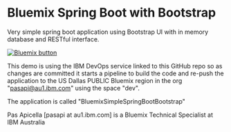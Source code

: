 <h1> Bluemix Spring Boot with Bootstrap </h1>

Very simple spring boot application using Bootstrap UI with in memory database and RESTful interface.

<a href="https://bluemix.net/deploy?repository=https://github.com/papicella/BluemixSimpleSpringBootBootstrap" 
target="_blank"><img src="http://bluemix.net/deploy/button.png" alt="Bluemix button" /></a>

This demo is using the IBM DevOps service linked to this GitHub repo so as changes are committed it
starts a pipeline to build the code and re-push the application to the US Dallas PUBLIC Bluemix region
in the org "pasapi@au1.ibm.com" using the space "dev".

The application is called "BluemixSimpleSpringBootBootstrap"

Pas Apicella [pasapi at au1.ibm.com] is a Bluemix Technical Specialist at IBM Australia